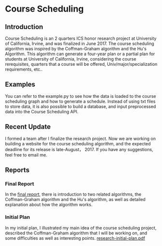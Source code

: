 # Course Scheduling

## Introduction
Course Scheduling is an 2 quarters ICS honor research project at University of California, Irvine, and was finalized in June 2017. The course scheduling algorithm was inspired by the Coffman-Graham algorithm and the Hu's Algorithm. This algorithm can generate a four-year plan or a partial plan for students at University of California, Irvine, considering the course rerequisites, quarters that a course will be offered, Univ/major/specialization requirements, etc.. 

## Examples
You can refer to the example.py to see how the data is loaded to the course scheduling graph and how to generate a schedule. Instead of using txt files to store data, it is also possible to build a database, and input preprocessed data into the Course Scheduling API. 

## Recent Update
I formed a team after I finalize the research project. Now we are working on building a website for the course scheduling algorithm, and the expected deadline for its release is late-August， 2017. If you have any suggestions, feel free to email me. 

## Reports
### Final Report
In the [final report](report-final.pdf), there is introduction to two related algorithms, the Coffman-Graham algorithm and the Hu's algorithm, as well as detailed explanation about how the algorithm works.

### Initial Plan
In my initial plan, I illustrated my main idea of the course scheduling project,
described the Coffman-Graham algorithm that I will be working on, and some difficulties as well as interesting points.
[research-initial-plan.pdf](research-initial-plan.pdf)
